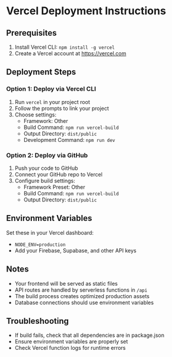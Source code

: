 # Vercel Deployment Instructions

## Prerequisites
1. Install Vercel CLI: `npm install -g vercel`
2. Create a Vercel account at https://vercel.com

## Deployment Steps

### Option 1: Deploy via Vercel CLI
1. Run `vercel` in your project root
2. Follow the prompts to link your project
3. Choose settings:
   - Framework: Other
   - Build Command: `npm run vercel-build`
   - Output Directory: `dist/public`
   - Development Command: `npm run dev`

### Option 2: Deploy via GitHub
1. Push your code to GitHub
2. Connect your GitHub repo to Vercel
3. Configure build settings:
   - Framework Preset: Other
   - Build Command: `npm run vercel-build`
   - Output Directory: `dist/public`

## Environment Variables
Set these in your Vercel dashboard:
- `NODE_ENV=production`
- Add your Firebase, Supabase, and other API keys

## Notes
- Your frontend will be served as static files
- API routes are handled by serverless functions in `/api`
- The build process creates optimized production assets
- Database connections should use environment variables

## Troubleshooting
- If build fails, check that all dependencies are in package.json
- Ensure environment variables are properly set
- Check Vercel function logs for runtime errors